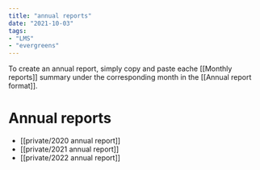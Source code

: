 ```yaml
---
title: "annual reports"
date: "2021-10-03"
tags:
- "LMS"
- "evergreens"
---
```


To create an annual report, simply copy and paste eache [[Monthly reports]] summary under the corresponding month in the [[Annual report format]].

# Annual reports

- [[private/2020 annual report]]
- [[private/2021 annual report]]
- [[private/2022 annual report]]

